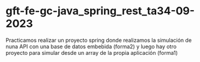 # gft-fe-gc-java_spring_rest_ta34-09-2023
Practicamos realizar un proyecto spring donde realizamos la simulación de nuna API con una base de datos embebida (forma2) y luego hay otro proyecto para simular desde un array de la propia aplicación (forma1)
